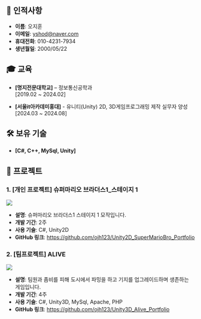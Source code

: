 ## 👤 인적사항
- **이름**: 오지훈
- **이메일**: yshod@naver.com
- **휴대전화**: 010-4231-7934
- **생년월일**: 2000/05/22

## 🎓 교육
- **[명지전문대학교]** – 정보통신공학과  
  [2019.02 ~ 2024.02]
  
- **[서울it아카데미홍대]** - 유니티(Unity) 2D, 3D게임프로그래밍 제작 실무자 양성  
  [2024.03 ~ 2024.08]

## 🛠️ 보유 기술
- **[C#, C++, MySql, Unity]**

## 💼 프로젝트
### 1. [개인 프로젝트] 슈퍼마리오 브라더스1_스테이지 1
<img src="https://github.com/user-attachments/assets/0ba0b8cf-76ed-4881-a925-978ad3556eea"/>

- **설명**: 슈퍼마리오 브라더스1 스테이지 1 모작입니다.
- **개발 기간**: 2주
- **사용 기술**: C#, Unity2D
- **GitHub 링크**: https://github.com/ojh123/Unity2D_SuperMarioBro_Portfolio

### 2. [팀프로젝트] ALIVE
<img src="https://github.com/user-attachments/assets/23cd14d5-ed33-4195-870e-3dd0085c9625"/>

- **설명**: 팀원과 좀비를 피해 도시에서 파밍을 하고 기지를 업그레이드하며 생존하는 게임입니다.
- **개발 기간**: 4주
- **사용 기술**: C#, Unity3D, MySql, Apache, PHP
- **GitHub 링크**: https://github.com/ojh123/Unity3D_Alive_Portfolio
 

